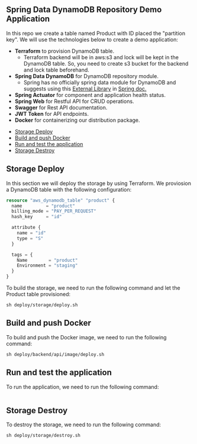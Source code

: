 ## Spring Data DynamoDB Repository Demo Application

In this repo we create a table named Product with ID placed the "partition key".
We will use the technologies below to create a demo application:

- **Terraform** to provision DynamoDB table. 
  - Terraform backend will be in aws:s3 and lock will be kept in the DynamoDB table. So, you need to create s3 bucket for the backend and lock table beforehand.
- **Spring Data DynamoDB** for DynamoDB repository module.
   - Spring has no officially spring data module for DynamoDB and suggests using this [External Library](https://github.com/boostchicken/spring-data-dynamodb) in [Spring doc.](https://spring.io/projects/spring-data ) 
- **Spring Actuator** for component and application health status.
- **Spring Web** for Restful API for CRUD operations.
- **Swagger** for Rest API documentation.
- **JWT Token** for API endpoints.
- **Docker** for containerizing our distribution package.

* [Storage Deploy](#storage-deploy)
* [Build and push Docker](#build-and-push-docker)
* [Run and test the application](#run-and-test-the-application)
* [Storage Destroy](#storage-destroy)


## Storage Deploy
In this section we will deploy the storage by using Terraform. We proviosion a DynamoDB table with the following configuration:
```terraform
resource "aws_dynamodb_table" "product" {
  name         = "product"
  billing_mode = "PAY_PER_REQUEST"
  hash_key     = "id"

  attribute {
    name = "id"
    type = "S"
  }

  tags = {
    Name        = "product"
    Environment = "staging"
  }
}
```
To build the storage, we need to run the following command and let the Product table provisioned:
```shell
sh deploy/storage/deploy.sh
```

## Build and push Docker
To build and push the Docker image, we need to run the following command:
```shell
sh deploy/backend/api/image/deploy.sh
```

## Run and test the application
To run the application, we need to run the following command:
```shell

````

## Storage Destroy
To destroy the storage, we need to run the following command:
```shell
sh deploy/storage/destroy.sh
```